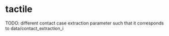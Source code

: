 # tactile

TODO: different contact case extraction parameter such that it corresponds to data/contact_extraction_i